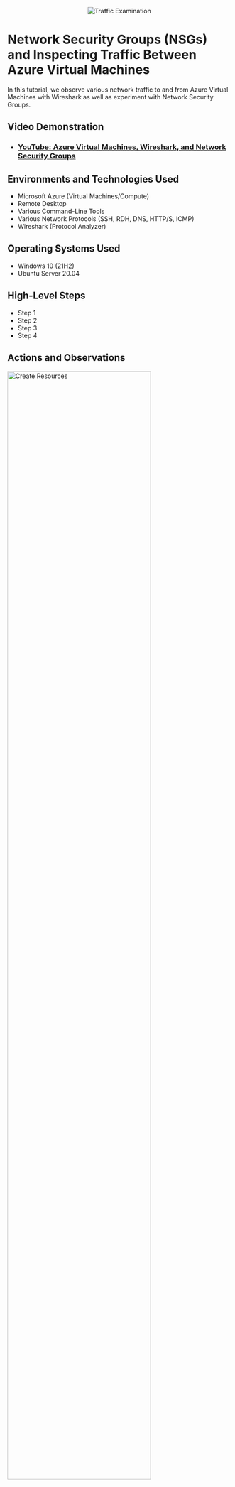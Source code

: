 <p align="center">
<img src="https://i.imgur.com/Ua7udoS.png" alt="Traffic Examination"/>
</p>

<h1>Network Security Groups (NSGs) and Inspecting Traffic Between Azure Virtual Machines</h1>
In this tutorial, we observe various network traffic to and from Azure Virtual Machines with Wireshark as well as experiment with Network Security Groups. <br />


<h2>Video Demonstration</h2>

- ### [YouTube: Azure Virtual Machines, Wireshark, and Network Security Groups](https://www.youtube.com)

<h2>Environments and Technologies Used</h2>

- Microsoft Azure (Virtual Machines/Compute)
- Remote Desktop
- Various Command-Line Tools
- Various Network Protocols (SSH, RDH, DNS, HTTP/S, ICMP)
- Wireshark (Protocol Analyzer)

<h2>Operating Systems Used </h2>

- Windows 10 (21H2)
- Ubuntu Server 20.04

<h2>High-Level Steps</h2>

- Step 1
- Step 2
- Step 3
- Step 4

<h2>Actions and Observations</h2>

<p>
<img src="https://imgur.com/B59g8fY.png" height="80%" width="80%" alt="Create Resources"/>
</p>
<p>
Create resources in Azure - two virtual machines, one running Windows and the other Ubuntu. When you create the virtual machine, Azure will create the virtual network and subnet automatically. Go to portal.azure.com and type in Virtual Machines in the search bar. Click Create - Azure virtual machine. 
</p>
<br />

<p>
<img src="https://imgur.com/MmGr4eY.png" height="80%" width="80%" alt="Create Windows VM"/>
</p>
<p>
Under the Resource group box, click Create new and give your new resource a name. In this case, it's NSG. For the base operating system image, choose Windows 10, and choose a VM size, preferably with 2 vcpus. Click Review + create.
</p>
<br />

<p>
<img src="https://imgur.com/SkugI5e.png" height="80%" width="80%" alt="Create Linux VM"/>
</p>
<p>
Create the second virtual machine with an Ubuntu image. Make sure to use the same resource group as the first VM, as this will place it in the same virtual network. Also make sure to use the same Region as the first VM.
</p>
<br />

<p>
<img src="https://imgur.com/q7JK80w.png" height="80%" width="80%" alt="Network Watcher Topology"/>
</p>
<p>
To view the Azure provided diagram of our virtual network, virtual machines, and network security groups, navigate to Network Watcher and click on Topology. Choose the resource group and virtual network.
</p>
<br />

<p>
<img src="https://imgur.com/QnCStZb.png" height="80%" width="80%" alt="Download Wireshark"/>
</p>
<p>
Download Wireshark from wireshark.org and install everything by the defaults.
</p>
<br />

<p>
<img src="https://imgur.com/87hBh49.png" height="80%" width="80%" alt="Capture Packets"/>
</p>
<p>
Press the shark fin icon in the upper left corner to start capturing packets.
</p>
<br />

<p>
<img src="https://imgur.com/kwBRKVo.png" height="80%" width="80%" alt="Filter ICMP"/>
</p>
<p>
Type ICMP into the input box at the top and notice there are no packets being sent or received.
</p>
<br />

<p>
<img src="https://imgur.com/Itdf5fP.png" height="80%" width="80%" alt="Create Linux VM"/>
</p>
<p>
Find the private IP of the Ubuntu virtual machine and ping it using Powershell. Notice the packets sent and received.
</p>
<br />

<p>
<img src="https://imgur.com/EuSUWPd.png" height="80%" width="80%" alt="Wireshark ICMP Packets"/>
</p>
<p>
You can see the pings and replies in Wireshark.
</p>
<br />

<p>
<img src="https://imgur.com/emkGQ1l.png" height="80%" width="80%" alt="Ping G"/>
</p>
<p>
Ping google.com in Powershell (ping google.com -4) and note the traffic in Wireshark.
</p>
<br />

<p>
<img src="https://imgur.com/ic6RmUx.png" height="80%" width="80%" alt="Sent Data"/>
</p>
<p>
You can see the data that's being sent on the bottom of the Wireshark analyzer, in this case, junk data including letters of the alphabet.
</p>
<br />

<p>
<img src="https://imgur.com/mxIwDJs.png" height="80%" width="80%" alt="Perpetual Ping"/>
</p>
<p>
Initiate a perpetual ping from VM-1 to VM-2 in Powershell (ping 10.0.0.5 -t). While this is pinging, we're going to change the firewall on the Linux virtual machine to not allow ICMP traffic to come through. 
</p>
<br />

<p>
<img src="https://imgur.com/qYShmmm.png" height="80%" width="80%" alt="Azure NSG"/>
</p>
<p>
We'll change the firewall settings through the Azure portal so go to portal.azure.com and type Network Security Group in the search bar.
</p>
<br />

<p>
<img src="https://imgur.com/gqkKzqe.png" height="80%" width="80%" alt="Inbound Security Rules"/>
</p>
<p>
Click on the Linux NSG, then Inbound security rules on the left side panel. The firewall rules currently in effect for will be displayed.
</p>
<br />

<p>
<img src="https://imgur.com/nh15xWy.png" height="80%" width="80%" alt="Block ICMP Traffic"/>
</p>
<p>
We want to deny inbound ICMP traffic so it blocks the pings coming from the Windows VM. Click on +Add to add an inbound security rule. The Source, Source port ranges, and Destination will be Any(*), Click on ICMP under Protocol, this will change the Destination port ranges to Any(*). Under Action, click Deny. Any ICMP traffic coming from any source port to any destination port will be denied. 
</p>
<br />

<p>
<img src="https://imgur.com/nXpesvd.png" height="80%" width="80%" alt="Rule Priority"/>
</p>
<p>
Set the Priority to 200 so the rule takes effect before the others. Name the rule DENY_ICMP_PING_FROM_ANYWHERE. Click Add.
</p>
<br />

<p>
<img src="https://imgur.com/ueTk5KC.png" height="80%" width="80%" alt="Request Timed Out"/>
</p>
<p>
Looking back at Powershell and Wireshark, we see that the perpetual ping request from VM-1 is getting timed out. 
</p>
<br />

<p>
<img src="https://imgur.com/bZE78he.png" height="80%" width="80%" alt="Allow ICMP Traffic"/>
</p>
<p>
Let's allow ICMP traffic again in the Azure portal. 
</p>
<br />

<p>
<img src="https://imgur.com/v5Jzx1K.png" height="80%" width="80%" alt="SSH in Powershell"/>
</p>
<p>
Now let's SSH into the Linux VM from the Windows VM. Use the command ssh [username]@private ip, in this case it would be ssh labuser@10.0.0.5
</p>
<br />

<p>
<img src="https://imgur.com/Bd2v7qh.png" height="80%" width="80%" alt="SSH in Wireshark"/>
</p>
<p>
Filter the Wireshark protocol analyzer for SSH traffic only.
</p>
<br />

<p>
<img src="https://imgur.com/b8zhD0x.png" height="80%" width="80%" alt="SSH Connection"/>
</p>
<p>
You'll be prompted to enter the password for the Linux machine. When the SSH connection is successfully established, you'll see the command line for the Linux machine: username@VM: $
</p>
<br />

<p>
<img src="https://imgur.com/tutacKY.png" height="80%" width="80%" alt="SSH Traffic Wireshark"/>
</p>
<p>
The SSH traffic can be seen coming through the network on Wireshark
</p>
<br />

<p>
<img src="https://imgur.com/sNGcuzB.png" height="80%" width="80%" alt="Close Connection"/>
</p>
<p>
Type exit in Powershell to close the connection with the Linux VM.
</p>
<br />

<p>
<img src="https://imgur.com/vhAXnsG.png" height="80%" width="80%" alt="TCP Pot 22"/>
</p>
<p>
You can also filter on TCP port 22 in Wireshark to see the SSH traffic (tcp.port == 22).
</p>
<br />

<p>
<img src="https://imgur.com/NlPb07W.png" height="80%" width="80%" alt="DHCP Traffic"/>
</p>
<p>
Now filter DHCP traffic in Wireshark. In Powershell, type ipconfig /renew. The Windows VM will broadcast on the virtual network to request a new IP address. The DHCP server inside the virtual network will reissue an IP address to the VM, and the DHCP traffic will appear in the Wireshark analyzer.
</p>
<br />

<p>
<img src="https://imgur.com/MyPXupP.png" height="80%" width="80%" alt="DNS Traffic"/>
</p>
<p>
In Powershell, type nslookup www.google.com, and filter for DNS traffic in Wireshark. This will request google's IP address from the DNS server.
</p>
<br />

<p>
<img src="https://imgur.com/Pk9y9wY.png" height="80%" width="80%" alt="DNS Wireshark"/>
</p>
<p>
DNS query and responses from DNS server in Wireshark.
</p>
<br />

<p>
<img src="https://imgur.com/cmGJLRV.png" height="80%" width="80%" alt="UDP Port 53"/>
</p>
<p>
You can also filter by UDP Port 53 traffic (udp.port == 53)
</p>
<br />
